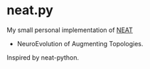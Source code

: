 neat.py
=======

My small personal implementation of
[NEAT](http://nn.cs.utexas.edu/downloads/papers/stanley.ec02.pdf)
- NeuroEvolution of Augmenting Topologies.

Inspired by neat-python.
